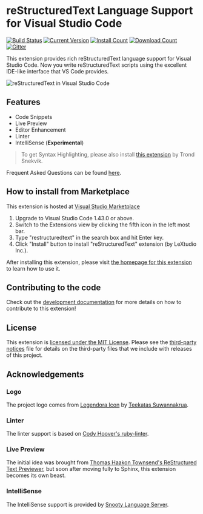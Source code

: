 # reStructuredText Language Support for Visual Studio Code

[![Build Status](https://img.shields.io/github/workflow/status/vscode-restructuredtext/vscode-restructuredtext/Node.js%20CI/master)](https://github.com/vscode-restructuredtext/vscode-restructuredtext/actions)
[![Current Version](https://img.shields.io/visual-studio-marketplace/v/lextudio.restructuredtext.svg)](https://marketplace.visualstudio.com/items?itemName=lextudio.restructuredtext)
[![Install Count](https://img.shields.io/visual-studio-marketplace/i/lextudio.restructuredtext.svg)](https://marketplace.visualstudio.com/items?itemName=lextudio.restructuredtext)
[![Download Count](https://img.shields.io/visual-studio-marketplace/d/lextudio.restructuredtext.svg)](https://marketplace.visualstudio.com/items?itemName=lextudio.restructuredtext)
[![Gitter](https://img.shields.io/gitter/room/vscode-restructuredtext/vscode-restructuredtext.svg)](https://gitter.im/vscode-restructuredtext/vscode-restructuredtext)

This extension provides rich reStructuredText language support for Visual Studio Code.
Now you write reStructuredText scripts using the excellent IDE-like interface
that VS Code provides.

![reStructuredText in Visual Studio Code](images/main.gif)

## Features

- Code Snippets
- Live Preview
- Editor Enhancement
- Linter
- IntelliSense (**Experimental**)

> To get Syntax Highlighting, please also install [this extension](https://marketplace.visualstudio.com/items?itemName=trond-snekvik.simple-rst) by Trond Snekvik.

Frequent Asked Questions can be found [here](https://github.com/vscode-restructuredtext/vscode-restructuredtext/issues?q=is%3Aissue+label%3A%22faq+candidate%22+).

## How to install from Marketplace

This extension is hosted at [Visual Studio Marketplace](https://marketplace.visualstudio.com/items/lextudio.restructuredtext)

1. Upgrade to Visual Studio Code 1.43.0 or above.
1. Switch to the Extensions view by clicking the fifth icon in the left most bar.
1. Type "restructuredtext" in the search box and hit Enter key.
1. Click "Install" button to install "reStructuredText" extension (by LeXtudio Inc.).

After installing this extension, please visit [the homepage for this extension](https://docs.restructuredtext.net) to learn how to use it.

## Contributing to the code

Check out the [development documentation](https://docs.restructuredtext.net/articles/development.html) for more details
on how to contribute to this extension!

## License

This extension is [licensed under the MIT License](LICENSE.txt).  Please see the
[third-party notices](https://docs.restructuredtext.net/articles/thirdparties.html) file for details on the third-party
files that we include with releases of this project.

## Acknowledgements
### Logo
The project logo comes from [Legendora Icon](http://raindropmemory.deviantart.com/art/Legendora-Icon-Set-118999011) by [Teekatas Suwannakrua](http://raindropmemory.deviantart.com/).

### Linter
The linter support is based on [Cody Hoover's ruby-linter](https://marketplace.visualstudio.com/items?itemName=hoovercj.ruby-linter).

### Live Preview
The initial idea was brought from [Thomas Haakon Townsend's ReStructured Text Previewer](https://marketplace.visualstudio.com/items?itemName=tht13.rst-vscode), but soon after moving fully to Sphinx, this extension becomes its own beast.

### IntelliSense
The IntelliSense support is provided by [Snooty Language Server](https://github.com/vscode-restructuredtext/snooty-parser).
